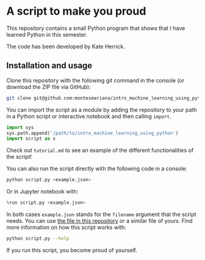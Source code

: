 # A script to make you proud

This repository contains a small Python program that shows that I have learned Python in this semester.

The code has been developed by Kate Herrick.

## Installation and usage

Clone this repository with the following git command in the console (or download the ZIP file via GitHub):

```sh
git clone git@github.com:montesmariana/intro_machine_learning_using_python
```

You can import the script as a module by adding the repository to your path in a Python script or interactive notebook and then calling `import`.

```python
import sys
sys.path.append('/path/to/intro_machine_learning_using_python')
import script as s
```

Check out `tutorial.md` to see an example of the different functionalities of the script!

You can also run the script directly with the following code in a console:

```sh
python script.py <example.json>
```

Or in Jupyter notebook with:

```python
%run script.py <example.json>
```

In both cases `example.json` stands for the `filename` argument that the script needs. You can use [the file in this repository](example.json) or a similar file of yours. Find more information on how this script works with:

```sh
python script.py --help
```

If you run this script, you become proud of yourself.
